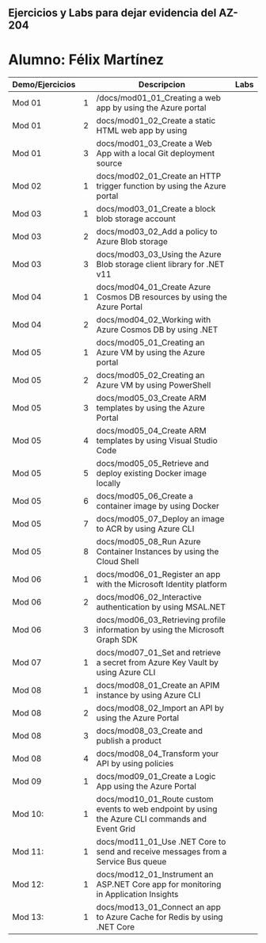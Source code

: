 ## Ejercicios y Labs para dejar evidencia del AZ-204

# Alumno: Félix Martínez

| Demo/Ejercicios |      | Descripcion                                                  | Labs |
| --------------- | ---- | ------------------------------------------------------------ | ---- |
| Mod 01          | 1    | /docs/mod01_01_Creating a web app by using the Azure portal |      |
| Mod 01          | 2    | docs/mod01_02_Create a static HTML web app by using      |      |
| Mod 01          | 3    | docs/mod01_03_Create a Web App with a local Git  deployment source |      |
| Mod 02          | 1    | docs/mod02_01_Create an HTTP trigger function by using  the Azure portal |      |
| Mod 03          | 1    | docs/mod03_01_Create a block blob storage account        |      |
| Mod 03          | 2    | docs/mod03_02_Add a policy to Azure Blob storage         |      |
| Mod 03          | 3    | docs/mod03_03_Using the Azure Blob storage client  library for .NET v11 |      |
| Mod 04          | 1    | docs/mod04_01_Create Azure Cosmos DB resources by using  the Azure Portal |      |
| Mod 04          | 2    | docs/mod04_02_Working with Azure Cosmos DB by using  .NET |      |
| Mod 05          | 1    | docs/mod05_01_Creating an Azure VM by using the Azure  portal |      |
| Mod 05          | 2    | docs/mod05_02_Creating an Azure VM by using  PowerShell  |      |
| Mod 05          | 3    | docs/mod05_03_Create ARM templates by using the Azure  Portal |      |
| Mod 05          | 4    | docs/mod05_04_Create ARM templates by using Visual  Studio Code |      |
| Mod 05          | 5    | docs/mod05_05_Retrieve and deploy existing Docker image  locally |      |
| Mod 05          | 6    | docs/mod05_06_Create a container image by using  Docker  |      |
| Mod 05          | 7    | docs/mod05_07_Deploy an image to ACR by using Azure  CLI |      |
| Mod 05          | 8    | docs/mod05_08_Run Azure Container Instances by using the  Cloud Shell |      |
| Mod 06          | 1    | docs/mod06_01_Register an app with the Microsoft  Identity platform |      |
| Mod 06          | 2    | docs/mod06_02_Interactive authentication by using  MSAL.NET |      |
| Mod 06          | 3    | docs/mod06_03_Retrieving profile information by using  the Microsoft Graph SDK |      |
| Mod 07          | 1    | docs/mod07_01_Set and retrieve a secret from Azure Key  Vault by using Azure CLI |      |
| Mod 08          | 1    | docs/mod08_01_Create an APIM instance by using Azure  CLI |      |
| Mod 08          | 2    | docs/mod08_02_Import an API by using the Azure  Portal   |      |
| Mod 08          | 3    | docs/mod08_03_Create and publish a product               |      |
| Mod 08          | 4    | docs/mod08_04_Transform your API by using policies       |      |
| Mod 09          | 1    | docs/mod09_01_Create a Logic App using the Azure  Portal |      |
| Mod 10:         | 1    | docs/mod10_01_Route custom events to web endpoint by  using the Azure CLI commands and Event Grid |      |
| Mod 11:         | 1    | docs/mod11_01_Use .NET Core to send and receive messages  from a Service Bus queue |      |
| Mod 12:         | 1    | docs/mod12_01_Instrument an ASP.NET Core app for  monitoring in Application Insights |      |
| Mod 13:         | 1    | docs/mod13_01_Connect an app to Azure Cache for Redis by  using .NET Core |      |
